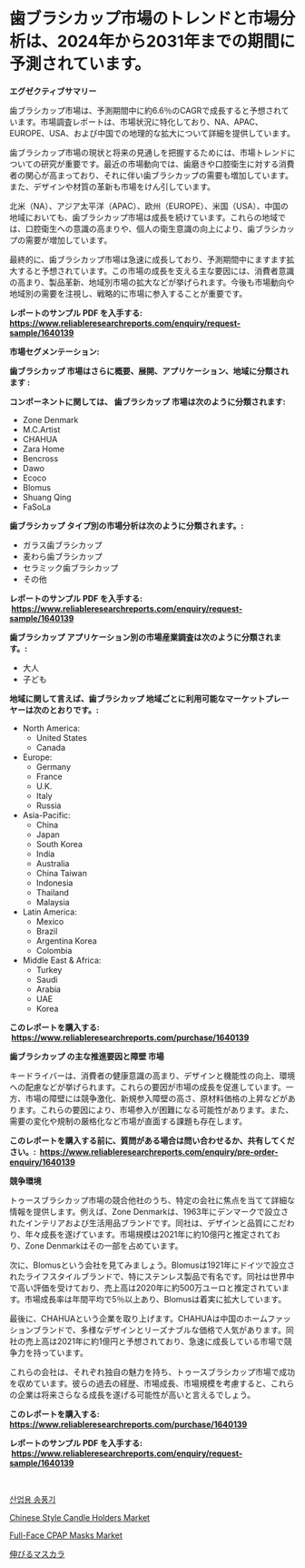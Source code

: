 <p><h1>歯ブラシカップ市場のトレンドと市場分析は、2024年から2031年までの期間に予測されています。</h1></p><p><strong>エグゼクティブサマリー</strong></p>
<p><p>歯ブラシカップ市場は、予測期間中に約6.6％のCAGRで成長すると予想されています。市場調査レポートは、市場状況に特化しており、NA、APAC、EUROPE、USA、および中国での地理的な拡大について詳細を提供しています。</p><p>歯ブラシカップ市場の現状と将来の見通しを把握するためには、市場トレンドについての研究が重要です。最近の市場動向では、歯磨きや口腔衛生に対する消費者の関心が高まっており、それに伴い歯ブラシカップの需要も増加しています。また、デザインや材質の革新も市場をけん引しています。</p><p>北米（NA）、アジア太平洋（APAC）、欧州（EUROPE）、米国（USA）、中国の地域においても、歯ブラシカップ市場は成長を続けています。これらの地域では、口腔衛生への意識の高まりや、個人の衛生意識の向上により、歯ブラシカップの需要が増加しています。</p><p>最終的に、歯ブラシカップ市場は急速に成長しており、予測期間中にますます拡大すると予想されています。この市場の成長を支える主な要因には、消費者意識の高まり、製品革新、地域別市場の拡大などが挙げられます。今後も市場動向や地域別の需要を注視し、戦略的に市場に参入することが重要です。</p></p>
<p><strong>レポートのサンプル PDF を入手する: <a href="https://www.reliableresearchreports.com/enquiry/request-sample/1640139">https://www.reliableresearchreports.com/enquiry/request-sample/1640139</a></strong></p>
<p><strong>市場セグメンテーション:</strong></p>
<p><strong> 歯ブラシカップ 市場はさらに概要、展開、アプリケーション、地域に分類されます :</strong></p>
<p><strong>コンポーネントに関しては、 歯ブラシカップ 市場は次のように分類されます: &nbsp;</strong></p>
<p><ul><li>Zone Denmark</li><li>M.C.Artist</li><li>CHAHUA</li><li>Zara Home</li><li>Bencross</li><li>Dawo</li><li>Ecoco</li><li>Blomus</li><li>Shuang Qing</li><li>FaSoLa</li></ul></p>
<p><strong> 歯ブラシカップ タイプ別の市場分析は次のように分類されます。:</strong></p>
<p><ul><li>ガラス歯ブラシカップ</li><li>麦わら歯ブラシカップ</li><li>セラミック歯ブラシカップ</li><li>その他</li></ul></p>
<p><strong>レポートのサンプル PDF を入手する: &nbsp;<a href="https://www.reliableresearchreports.com/enquiry/request-sample/1640139">https://www.reliableresearchreports.com/enquiry/request-sample/1640139</a></strong></p>
<p><strong> 歯ブラシカップ アプリケーション別の市場産業調査は次のように分類されます。:</strong></p>
<p><ul><li>大人</li><li>子ども</li></ul></p>
<p><strong>地域に関して言えば、歯ブラシカップ 地域ごとに利用可能なマーケットプレーヤーは次のとおりです。:</strong></p>
<p><ul>
    <li>
        North America:
        <ul>
            <li>United States</li>
            <li>Canada</li>
        </ul>
    </li>
    <li>
        Europe:
        <ul>
            <li>Germany</li>
            <li>France</li>
            <li>U.K.</li>
            <li>Italy</li>
            <li>Russia</li>
        </ul>
    </li>
    <li>
        Asia-Pacific:
        <ul>
            <li>China</li>
            <li>Japan</li>
            <li>South Korea</li>
            <li>India</li>
            <li>Australia</li>
            <li>China Taiwan</li>
            <li>Indonesia</li>
            <li>Thailand</li>
            <li>Malaysia</li>
        </ul>
    </li>
    <li>
        Latin America:
        <ul>
            <li>Mexico</li>
            <li>Brazil</li>
            <li>Argentina Korea</li>
            <li>Colombia</li>
        </ul>
    </li>
    <li>
        Middle East & Africa:
        <ul>
            <li>Turkey</li>
            <li>Saudi</li>
            <li>Arabia</li>
            <li>UAE</li>
            <li>Korea</li>
        </ul>
    </li>
    </ul></p>
<p><strong>このレポートを購入する: &nbsp;<a href="https://www.reliableresearchreports.com/purchase/1640139">https://www.reliableresearchreports.com/purchase/1640139</a></strong></p>
<p><strong>歯ブラシカップ の主な推進要因と障壁 市場</strong></p>
<p><p>キードライバーは、消費者の健康意識の高まり、デザインと機能性の向上、環境への配慮などが挙げられます。これらの要因が市場の成長を促進しています。一方、市場の障壁には競争激化、新規参入障壁の高さ、原材料価格の上昇などがあります。これらの要因により、市場参入が困難になる可能性があります。また、需要の変化や規制の厳格化など市場が直面する課題も存在します。</p></p>
<p><strong>このレポートを購入する前に、質問がある場合は問い合わせるか、共有してください。:&nbsp; <a href="https://www.reliableresearchreports.com/enquiry/pre-order-enquiry/1640139">https://www.reliableresearchreports.com/enquiry/pre-order-enquiry/1640139</a></strong></p>
<p><strong>競争環境</strong></p>
<p><p>トゥースブラシカップ市場の競合他社のうち、特定の会社に焦点を当てて詳細な情報を提供します。例えば、Zone Denmarkは、1963年にデンマークで設立されたインテリアおよび生活用品ブランドです。同社は、デザインと品質にこだわり、年々成長を遂げています。市場規模は2021年に約10億円と推定されており、Zone Denmarkはその一部を占めています。</p><p>次に、Blomusという会社を見てみましょう。Blomusは1921年にドイツで設立されたライフスタイルブランドで、特にステンレス製品で有名です。同社は世界中で高い評価を受けており、売上高は2020年に約500万ユーロと推定されています。市場成長率は年間平均で5％以上あり、Blomusは着実に拡大しています。</p><p>最後に、CHAHUAという企業を取り上げます。CHAHUAは中国のホームファッションブランドで、多様なデザインとリーズナブルな価格で人気があります。同社の売上高は2021年に約1億円と予想されており、急速に成長している市場で競争力を持っています。</p><p>これらの会社は、それぞれ独自の魅力を持ち、トゥースブラシカップ市場で成功を収めています。彼らの過去の経歴、市場成長、市場規模を考慮すると、これらの企業は将来さらなる成長を遂げる可能性が高いと言えるでしょう。</p></p>
<p><strong>このレポートを購入する: &nbsp; <a href="https://www.reliableresearchreports.com/purchase/1640139">https://www.reliableresearchreports.com/purchase/1640139</a></strong></p>
<p><strong>レポートのサンプル PDF を入手する: &nbsp;<a href="https://www.reliableresearchreports.com/enquiry/request-sample/1640139">https://www.reliableresearchreports.com/enquiry/request-sample/1640139</a></strong><strong></strong></p>
<p>&nbsp;</p>
<p><p><a href="https://medium.com/@sillysally687568/%EC%82%B0%EC%97%85-%EC%86%A1%ED%92%8D%EA%B8%B0-%EC%8B%9C%EC%9E%A5%EC%9D%80-%EC%8B%9C%EC%9E%A5-%EC%A0%90%EC%9C%A0%EC%9C%A8-%EC%8B%9C%EC%9E%A5-%EB%8F%99%ED%96%A5-%EB%B0%8F-%EC%8B%9C%EC%9E%A5-%EC%84%B1%EC%9E%A5%EC%97%90-%EB%8C%80%ED%95%9C-%EC%A0%95%EB%B3%B4%EB%A5%BC-%EC%A0%9C%EA%B3%B5%ED%95%A9%EB%8B%88%EB%8B%A4-87bb88045fd4">산업용 송풍기</a></p><p><a href="https://github.com/rahu1506/Market-Research-Report-List-3/blob/main/chinese-style-candle-holders-market.md">Chinese Style Candle Holders Market</a></p><p><a href="https://github.com/FassouRP/Market-Research-Report-List-3/blob/main/full-face-cpap-masks-market.md">Full-Face CPAP Masks Market</a></p><p><a href="https://medium.com/@pollynsatcherayted345/%E3%83%9E%E3%82%B9%E3%82%AB%E3%83%A9%E3%81%AE%E5%B8%82%E5%A0%B4%E5%88%86%E6%9E%90-%E3%81%9D%E3%81%AEcagr-%E5%B8%82%E5%A0%B4%E3%82%BB%E3%82%B0%E3%83%A1%E3%83%B3%E3%83%86%E3%83%BC%E3%82%B7%E3%83%A7%E3%83%B3-%E3%81%8A%E3%82%88%E3%81%B3%E4%B8%96%E7%95%8C%E7%9A%84%E3%81%AA%E7%94%A3%E6%A5%AD%E6%A6%82%E8%A6%81-8899a65c6400">伸びるマスカラ</a></p></p>